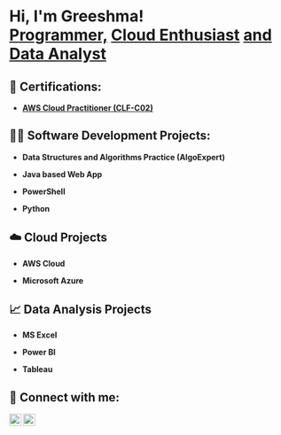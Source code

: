 <h1>Hi, I'm Greeshma! <br/><a href="https://github.com/joshmadakor1">Programmer,</a> <a href="https://www.linkedin.com">Cloud Enthusiast</a> <a href="https://www.linkedin.com">and Data Analyst</a>

<h2>📄 Certifications:</h2>

- <b><a href="AWS Certified Cloud Practitioner certificate.pdf">AWS Cloud Practitioner (CLF-C02)</a></b>
<h2>👨‍💻 Software Development Projects:</h2>

- <b>Data Structures and Algorithms Practice (AlgoExpert)</b>
  
- <b>Java based Web App </b>
 
- <b>PowerShell</b>
  
- <b>Python</b>
  
<h2>☁️ Cloud Projects</h2>

- <b>AWS Cloud</b>
  
- <b>Microsoft Azure </b>
  

<h2>📈 Data Analysis Projects</h2>

- <b>MS Excel</b>
  
- <b>Power BI</b>
 
- <b>Tableau</b>


<h2> 🤳 Connect with me:</h2>


[<img align="left" alt="JoshMadakor | Twitter" width="22px" src="https://cdn.jsdelivr.net/npm/simple-icons@v3/icons/twitter.svg" />][twitter]
[<img align="left" alt="JoshMadakor | LinkedIn" width="22px" src="https://cdn.jsdelivr.net/npm/simple-icons@v3/icons/linkedin.svg" />][linkedin]



[twitter]: https://twitter.com
[linkedin]: https://www.linkedin.com/in/greeshma-babu/

<!--
**joshmadakor1/joshmadakor1** is a ✨ _special_ ✨ repository because its `README.md` (this file) appears on your GitHub profile.

Here are some ideas to get you started:

- 🔭 I’m currently working on ...
- 🌱 I’m currently learning ...
- 👯 I’m looking to collaborate on ...
- 🤔 I’m looking for help with ...
- 💬 Ask me about ...
- 📫 How to reach me: ...
- 😄 Pronouns: ...
- ⚡ Fun fact: ...
-->
